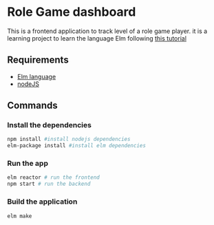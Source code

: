 # Role Game dashboard

This is a frontend application to track level of a role game player.
it is a learning project to learn the language Elm following [this tutorial](https://www.elm-tutorial.org)

## Requirements
 * [Elm language](https://guide.elm-lang.org/install.html)
 * [nodeJS](https://nodejs.org/en/)

## Commands

### Install the dependencies
```bash
npm install #install nodejs dependencies
elm-package install #install elm dependencies
```
### Run the app

```bash
elm reactor # run the frontend
npm start # run the backend
```

### Build the application

```bash
elm make
```
